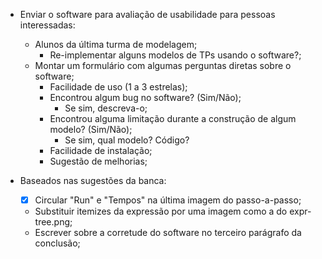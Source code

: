 - Enviar o software para avaliação de usabilidade para pessoas interessadas:
    - Alunos da última turma de modelagem;
        - Re-implementar alguns modelos de TPs usando o software?;
    - Montar um formulário com algumas perguntas diretas sobre o software;
        - Facilidade de uso (1 a 3 estrelas);
        - Encontrou algum bug no software? (Sim/Não);
            - Se sim, descreva-o;
        - Encontrou alguma limitação durante a construção de algum modelo? (Sim/Não);
            - Se sim, qual modelo? Código?
        - Facilidade de instalação;
        - Sugestão de melhorias;

- Baseados nas sugestões da banca:
    - [x] Circular "Run" e "Tempos" na última imagem do passo-a-passo;
    - Substituir itemizes da expressão por uma imagem como a do expr-tree.png;
    - Escrever sobre a corretude do software no terceiro parágrafo da conclusão;
